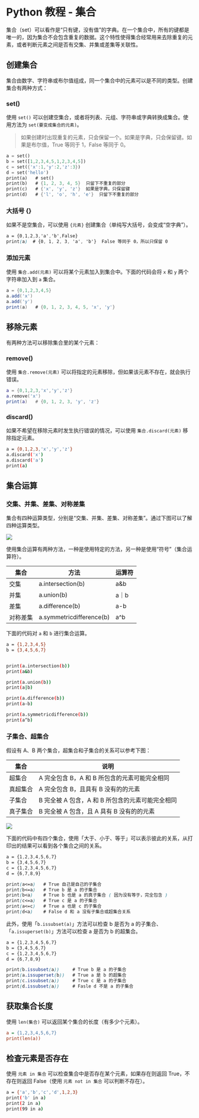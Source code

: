 # Python 教程 - 集合
集合（set）可以看作是“只有键，没有值”的字典。在一个集合中，所有的键都是唯一的，因为集合不会包含重复的数据。这个特性使得集合经常用来去除重复的元素，或者判断元素之间是否有交集、并集或差集等关联性。

创建集合
----

集合由数字、字符串或布尔值组成，同一个集合中的元素可以是不同的类型。创建集合有两种方式：

### set()

使用 `set()` 可以创建空集合，或者将列表、元组、字符串或字典转换成集合。使用方法为 `set(要变成集合的元素)`。

> 如果创建时出现重复的元素，只会保留一个。如果是字典，只会保留键。如果是布尔值，True 等同于 1，False 等同于 0。

```dart
a = set()
b = set([1,2,3,4,5,1,2,3,4,5])
c = set({'x':1,'y':2,'z':3})
d = set('hello')
print(a)   # set()
print(b)   # {1, 2, 3, 4, 5}  只留下不重复的部分
print(c)   # {'x', 'y', 'z'}  如果是字典，只保留键
print(d)   # {'l', 'o', 'h', 'e'}  只留下不重复的部分


```

### 大括号 {}

如果不是空集合，可以使用 `{元素}` 创建集合（单纯写大括号，会变成“空字典”）。

```css
a = {0,1,2,3,'a','b',False}
print(a)  # {0, 1, 2, 3, 'a', 'b'}  False 等同于 0，所以只保留 0


```

### 添加元素

使用 `集合.add(元素)` 可以将某个元素加入到集合中。下面的代码会将 `x` 和 `y` 两个字符串加入到 `a` 集合。

```csharp
a = {0,1,2,3,4,5}
a.add('x')
a.add('y')
print(a)   # {0, 1, 2, 3, 4, 5, 'x', 'y'}


```

移除元素
----

有两种方法可以移除集合里的某个元素：

### remove()

使用 `集合.remove(元素)` 可以将指定的元素移除，但如果该元素不存在，就会执行错误。

```lua
a = {0,1,2,3,'x','y','z'}
a.remove('x')
print(a)   # {0, 1, 2, 3, 'y', 'z'}


```

### discard()

如果不希望在移除元素时发生执行错误的情况，可以使用 `集合.discard(元素)` 移除指定元素。

```bash
a = {0,1,2,3,'x','y','z'}
a.discard('x')
a.discard('a')   
print(a)         


```

集合运算
----

### 交集、并集、差集、对称差集

集合有四种运算类型，分别是“交集、并集、差集、对称差集”。通过下图可以了解四种运算类型。

![](https://p3-juejin.byteimg.com/tos-cn-i-k3u1fbpfcp/d0bb3fb60b0a49feae9a40374f694592~tplv-k3u1fbpfcp-jj-mark:3024:0:0:0:q75.awebp#?w=1080&h=983&s=54518&e=jpg&b=fefefe)

使用集合运算有两种方法，一种是使用特定的方法，另一种是使用“符号”（集合运算符）。

| 集合 | 方法 | 运算符 |
| --- | --- | --- |
| 交集 | a.intersection(b) | a&b |
| 并集 | a.union(b) | a｜b |
| 差集 | a.difference(b) | a-b |
| 对称差集 | a.symmetricdifference(b) | a^b |

下面的代码对 `a` 和 `b` 进行集合运算。

```bash
a = {1,2,3,4,5}
b = {3,4,5,6,7}


print(a.intersection(b))   
print(a&b)                 

print(a.union(b))          
print(a|b)                 

print(a.difference(b))     
print(a-b)                 

print(a.symmetricdifference(b))  
print(a^b)                        


```

### 子集合、超集合

假设有 A、B 两个集合，超集合和子集合的关系可以参考下图：

| 集合 | 说明 |
| --- | --- |
| 超集合 | A 完全包含 B，A 和 B 所包含的元素可能完全相同 |
| 真超集合 | A 完全包含 B，且具有 B 没有的的元素 |
| 子集合 | B 完全被 A 包含，A 和 B 所包含的元素可能完全相同 |
| 真子集合 | B 完全被 A 包含，且 A 具有 B 没有的的元素 |

![](https://p3-juejin.byteimg.com/tos-cn-i-k3u1fbpfcp/39a5ebcf9c3a483bbab69c7e7c27b8f2~tplv-k3u1fbpfcp-jj-mark:3024:0:0:0:q75.awebp#?w=1080&h=613&s=59263&e=jpg&b=fefefe)

下面的代码中有四个集合，使用「大于、小于、等于」可以表示彼此的关系，从打印出的结果可以看到各个集合之间的关系。

```css
a = {1,2,3,4,5,6,7}
b = {3,4,5,6,7}
c = {1,2,3,4,5,6,7}
d = {6,7,8,9}

print(a<=a)   # True 自己是自己的子集合
print(b<=a)   # True b 是 a 的子集合
print(b<a)    # True b 也是 a 的真子集合 ( 因为没有等于，完全包含 )
print(c<=a)   # True c 是 a 的子集合
print(a<=c)   # True a 也是 c 的子集合
print(d<a)    # False d 和 a 没有子集合或超集合关系


```

此外，使用「`b.issubset(a)`」方法可以检查 b 是否为 a 的子集合、「`a.issuperset(b)`」方法可以检查 a 是否为 b 的超集合。

```css
a = {1,2,3,4,5,6,7}
b = {3,4,5,6,7}
c = {1,2,3,4,5,6,7}
d = {6,7,8,9}

print(b.issubset(a))     # True b 是 a 的子集合
print(a.issuperset(b))   # True a 是 b 的超集合
print(c.issubset(a))     # True c 是 a 的子集合
print(d.issubset(a))     # Fasle d 不是 a 的子集合


```

获取集合长度
------

使用 `len(集合)` 可以返回某个集合的长度（有多少个元素）。

```ini
a = {1,2,3,4,5,6,7}
print(len(a))   


```

检查元素是否存在
--------

使用 `元素 in 集合` 可以检查集合中是否存在某个元素，如果存在则返回 True，不存在则返回 False（使用 `元素 not in 集合` 可以判断不存在）。

```bash
a = {'a','b','c','d',1,2,3}
print('b' in a)    
print(2 in a)      
print(99 in a)     


```